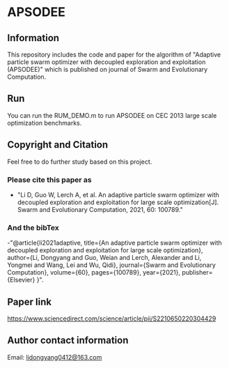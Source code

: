 # APSODEE
## Information 
This repository includes the code and paper for the algorithm of "Adaptive particle swarm optimizer with decoupled exploration and exploitation (APSODEE)" which is published on journal of Swarm and Evolutionary Computation. 

## Run
You can run the RUM_DEMO.m to run APSODEE on CEC 2013 large scale optimization benchmarks.

## Copyright and Citation 
Feel free to do further study based on this project.  
### Please cite this paper as  
- "Li D, Guo W, Lerch A, et al. An adaptive particle swarm optimizer with decoupled exploration and exploitation for large scale optimization[J]. Swarm and Evolutionary Computation, 2021, 60: 100789."  
### And the bibTex  
-"@article{li2021adaptive,
  title={An adaptive particle swarm optimizer with decoupled exploration and exploitation for large scale optimization},
  author={Li, Dongyang and Guo, Weian and Lerch, Alexander and Li, Yongmei and Wang, Lei and Wu, Qidi},
  journal={Swarm and Evolutionary Computation},
  volume={60},
  pages={100789},
  year={2021},
  publisher={Elsevier}
}". 
## Paper link
https://www.sciencedirect.com/science/article/pii/S2210650220304429

## Author contact information
Email: lidongyang0412@163.com

